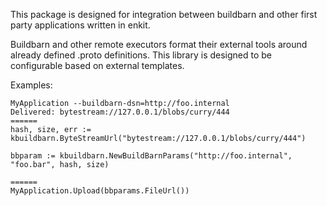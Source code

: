 This package is designed for integration between buildbarn and other first party applications written in enkit.

Buildbarn and other remote executors format their external tools around already defined .proto definitions. This library
is designed to be configurable based on external templates.

Examples:


    MyApplication --buildbarn-dsn=http://foo.internal
    Delivered: bytestream://127.0.0.1/blobs/curry/444
    ====== 
    hash, size, err := kbuildbarn.ByteStreamUrl("bytestream://127.0.0.1/blobs/curry/444")

    bbparam := kbuildbarn.NewBuildBarnParams("http://foo.internal", "foo.bar", hash, size)
    
    ======
    MyApplication.Upload(bbparams.FileUrl())

